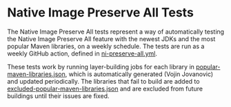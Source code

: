 # Native Image Preserve All Tests

The Native Image Preserve All tests represent a way of automatically testing the Native Image Preserve All feature with the newest JDKs and the most popular Maven libraries, on a weekly schedule. The tests are run as a weekly GitHub action, defined in [ni-preserve-all.yml](/.github/workflows/ni-layers.yml). 

These tests work by running layer-building jobs for each library in [popular-maven-libraries.json](popular-maven-libraries.json), which is automatically generated (Vojin Jovanovic) and updated periodically. The libraries that fail to build are added to [excluded-popular-maven-libraries.json](excluded-popular-maven-libraries.json) and are excluded from future buildings until their issues are fixed.
